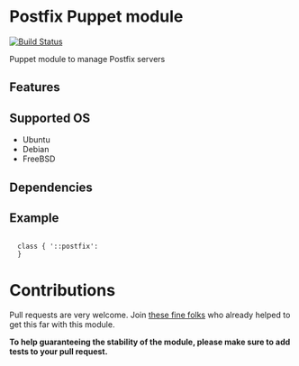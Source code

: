 # Postfix Puppet module
[![Build Status](https://travis-ci.org/link0/puppet-postfix.svg?branch=master)](https://travis-ci.org/link0/puppet-postfix)

Puppet module to manage Postfix servers

## Features

## Supported OS

* Ubuntu
* Debian
* FreeBSD

## Dependencies

## Example

```puppet

  class { '::postfix':
  }
```


# Contributions

Pull requests are very welcome. Join [these fine folks](https://github.com/link0/puppet-postfix/graphs/contributors) who already helped to get this far with this module.

**To help guaranteeing the stability of the module, please make sure to add tests to your pull request.**

